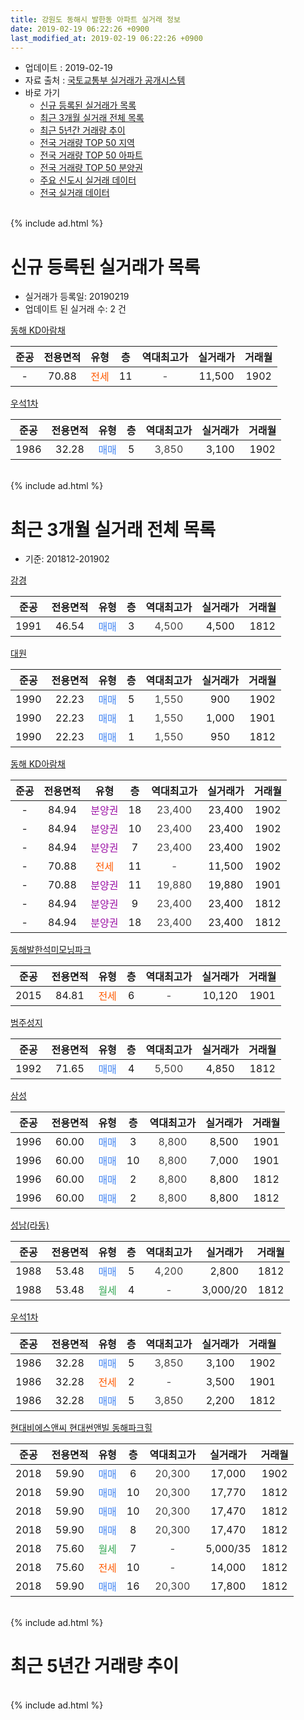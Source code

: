 ```yaml
---
title: 강원도 동해시 발한동 아파트 실거래 정보
date: 2019-02-19 06:22:26 +0900
last_modified_at: 2019-02-19 06:22:26 +0900
---
```


* 업데이트 : 2019-02-19
* 자료 출처 : [국토교통부 실거래가 공개시스템](http://rt.molit.go.kr)
* 바로 가기
    * [신규 등록된 실거래가 목록](#신규-등록된-실거래가-목록)
    * [최근 3개월 실거래 전체 목록](#최근-3개월-실거래-전체-목록)
    * [최근 5년간 거래량 추이](#최근-5년간-거래량-추이)
    * [전국 거래량 TOP 50 지역](https://inasie.github.io/apt-trade-info/최근-3개월-전국에서-가장-거래가-많이-발생한-지역)
    * [전국 거래량 TOP 50 아파트](https://inasie.github.io/apt-trade-info/최근-3개월-전국에서-가장-거래가-많이-발생한-아파트)
    * [전국 거래량 TOP 50 분양권](https://inasie.github.io/apt-trade-info/최근-3개월-전국에서-가장-거래가-많이-발생한-분양권)
    * [주요 신도시 실거래 데이터](https://inasie.github.io/apt-trade-info/주요-신도시)
    * [전국 실거래 데이터](https://inasie.github.io/apt-trade-info/전국)
<br>
{% include ad.html %}
<br>

# 신규 등록된 실거래가 목록
* 실거래가 등록일: 20190219
* 업데이트 된 실거래 수: 2 건


[동해 KD아람채](https://search.naver.com/search.naver?query=%EA%B0%95%EC%9B%90%EB%8F%84+%EB%8F%99%ED%95%B4%EC%8B%9C+%EB%B0%9C%ED%95%9C%EB%8F%99+%EB%8F%99%ED%95%B4+KD%EC%95%84%EB%9E%8C%EC%B1%84)

|준공|전용면적|유형|층|역대최고가|실거래가|거래월|
|:---:|:---:|:---:|:---:|:---:|:---:|:---:|
|-|70.88|<span style="color:#ff5a00">전세</span>|11|<span style="color:#444444">-</span>|11,500|1902|

[우석1차](https://search.naver.com/search.naver?query=%EA%B0%95%EC%9B%90%EB%8F%84+%EB%8F%99%ED%95%B4%EC%8B%9C+%EB%B0%9C%ED%95%9C%EB%8F%99+%EC%9A%B0%EC%84%9D1%EC%B0%A8)

|준공|전용면적|유형|층|역대최고가|실거래가|거래월|
|:---:|:---:|:---:|:---:|:---:|:---:|:---:|
|1986|32.28|<span style="color:#4285f3">매매</span>|5|<span style="color:#444444">3,850</span>|3,100|1902|


<br>
{% include ad.html %}
<br>

# 최근 3개월 실거래 전체 목록
* 기준: 201812-201902


[강경](https://search.naver.com/search.naver?query=%EA%B0%95%EC%9B%90%EB%8F%84+%EB%8F%99%ED%95%B4%EC%8B%9C+%EB%B0%9C%ED%95%9C%EB%8F%99+%EA%B0%95%EA%B2%BD)

|준공|전용면적|유형|층|역대최고가|실거래가|거래월|
|:---:|:---:|:---:|:---:|:---:|:---:|:---:|
|1991|46.54|<span style="color:#4285f3">매매</span>|3|<span style="color:#444444">4,500</span>|4,500|1812|

[대원](https://search.naver.com/search.naver?query=%EA%B0%95%EC%9B%90%EB%8F%84+%EB%8F%99%ED%95%B4%EC%8B%9C+%EB%B0%9C%ED%95%9C%EB%8F%99+%EB%8C%80%EC%9B%90)

|준공|전용면적|유형|층|역대최고가|실거래가|거래월|
|:---:|:---:|:---:|:---:|:---:|:---:|:---:|
|1990|22.23|<span style="color:#4285f3">매매</span>|5|<span style="color:#444444">1,550</span>|900|1902|
|1990|22.23|<span style="color:#4285f3">매매</span>|1|<span style="color:#444444">1,550</span>|1,000|1901|
|1990|22.23|<span style="color:#4285f3">매매</span>|1|<span style="color:#444444">1,550</span>|950|1812|

[동해 KD아람채](https://search.naver.com/search.naver?query=%EA%B0%95%EC%9B%90%EB%8F%84+%EB%8F%99%ED%95%B4%EC%8B%9C+%EB%B0%9C%ED%95%9C%EB%8F%99+%EB%8F%99%ED%95%B4+KD%EC%95%84%EB%9E%8C%EC%B1%84)

|준공|전용면적|유형|층|역대최고가|실거래가|거래월|
|:---:|:---:|:---:|:---:|:---:|:---:|:---:|
|-|84.94|<span style="color:#9C11A5">분양권</span>|18|<span style="color:#444444">23,400</span>|23,400|1902|
|-|84.94|<span style="color:#9C11A5">분양권</span>|10|<span style="color:#444444">23,400</span>|23,400|1902|
|-|84.94|<span style="color:#9C11A5">분양권</span>|7|<span style="color:#444444">23,400</span>|23,400|1902|
|-|70.88|<span style="color:#ff5a00">전세</span>|11|<span style="color:#444444">-</span>|11,500|1902|
|-|70.88|<span style="color:#9C11A5">분양권</span>|11|<span style="color:#444444">19,880</span>|19,880|1901|
|-|84.94|<span style="color:#9C11A5">분양권</span>|9|<span style="color:#444444">23,400</span>|23,400|1812|
|-|84.94|<span style="color:#9C11A5">분양권</span>|18|<span style="color:#444444">23,400</span>|23,400|1812|

[동해발한석미모닝파크](https://search.naver.com/search.naver?query=%EA%B0%95%EC%9B%90%EB%8F%84+%EB%8F%99%ED%95%B4%EC%8B%9C+%EB%B0%9C%ED%95%9C%EB%8F%99+%EB%8F%99%ED%95%B4%EB%B0%9C%ED%95%9C%EC%84%9D%EB%AF%B8%EB%AA%A8%EB%8B%9D%ED%8C%8C%ED%81%AC)

|준공|전용면적|유형|층|역대최고가|실거래가|거래월|
|:---:|:---:|:---:|:---:|:---:|:---:|:---:|
|2015|84.81|<span style="color:#ff5a00">전세</span>|6|<span style="color:#444444">-</span>|10,120|1901|

[범주성지](https://search.naver.com/search.naver?query=%EA%B0%95%EC%9B%90%EB%8F%84+%EB%8F%99%ED%95%B4%EC%8B%9C+%EB%B0%9C%ED%95%9C%EB%8F%99+%EB%B2%94%EC%A3%BC%EC%84%B1%EC%A7%80)

|준공|전용면적|유형|층|역대최고가|실거래가|거래월|
|:---:|:---:|:---:|:---:|:---:|:---:|:---:|
|1992|71.65|<span style="color:#4285f3">매매</span>|4|<span style="color:#444444">5,500</span>|4,850|1812|

[삼성](https://search.naver.com/search.naver?query=%EA%B0%95%EC%9B%90%EB%8F%84+%EB%8F%99%ED%95%B4%EC%8B%9C+%EB%B0%9C%ED%95%9C%EB%8F%99+%EC%82%BC%EC%84%B1)

|준공|전용면적|유형|층|역대최고가|실거래가|거래월|
|:---:|:---:|:---:|:---:|:---:|:---:|:---:|
|1996|60.00|<span style="color:#4285f3">매매</span>|3|<span style="color:#444444">8,800</span>|8,500|1901|
|1996|60.00|<span style="color:#4285f3">매매</span>|10|<span style="color:#444444">8,800</span>|7,000|1901|
|1996|60.00|<span style="color:#4285f3">매매</span>|2|<span style="color:#444444">8,800</span>|8,800|1812|
|1996|60.00|<span style="color:#4285f3">매매</span>|2|<span style="color:#444444">8,800</span>|8,800|1812|

[성남(라동)](https://search.naver.com/search.naver?query=%EA%B0%95%EC%9B%90%EB%8F%84+%EB%8F%99%ED%95%B4%EC%8B%9C+%EB%B0%9C%ED%95%9C%EB%8F%99+%EC%84%B1%EB%82%A8%28%EB%9D%BC%EB%8F%99%29)

|준공|전용면적|유형|층|역대최고가|실거래가|거래월|
|:---:|:---:|:---:|:---:|:---:|:---:|:---:|
|1988|53.48|<span style="color:#4285f3">매매</span>|5|<span style="color:#444444">4,200</span>|2,800|1812|
|1988|53.48|<span style="color:#34a853">월세</span>|4|<span style="color:#444444">-</span>|3,000/20|1812|

[우석1차](https://search.naver.com/search.naver?query=%EA%B0%95%EC%9B%90%EB%8F%84+%EB%8F%99%ED%95%B4%EC%8B%9C+%EB%B0%9C%ED%95%9C%EB%8F%99+%EC%9A%B0%EC%84%9D1%EC%B0%A8)

|준공|전용면적|유형|층|역대최고가|실거래가|거래월|
|:---:|:---:|:---:|:---:|:---:|:---:|:---:|
|1986|32.28|<span style="color:#4285f3">매매</span>|5|<span style="color:#444444">3,850</span>|3,100|1902|
|1986|32.28|<span style="color:#ff5a00">전세</span>|2|<span style="color:#444444">-</span>|3,500|1901|
|1986|32.28|<span style="color:#4285f3">매매</span>|5|<span style="color:#444444">3,850</span>|2,200|1812|

[현대비에스앤씨 현대썬앤빌 동해파크힐](https://search.naver.com/search.naver?query=%EA%B0%95%EC%9B%90%EB%8F%84+%EB%8F%99%ED%95%B4%EC%8B%9C+%EB%B0%9C%ED%95%9C%EB%8F%99+%ED%98%84%EB%8C%80%EB%B9%84%EC%97%90%EC%8A%A4%EC%95%A4%EC%94%A8+%ED%98%84%EB%8C%80%EC%8D%AC%EC%95%A4%EB%B9%8C+%EB%8F%99%ED%95%B4%ED%8C%8C%ED%81%AC%ED%9E%90)

|준공|전용면적|유형|층|역대최고가|실거래가|거래월|
|:---:|:---:|:---:|:---:|:---:|:---:|:---:|
|2018|59.90|<span style="color:#4285f3">매매</span>|6|<span style="color:#444444">20,300</span>|17,000|1902|
|2018|59.90|<span style="color:#4285f3">매매</span>|10|<span style="color:#444444">20,300</span>|17,770|1812|
|2018|59.90|<span style="color:#4285f3">매매</span>|10|<span style="color:#444444">20,300</span>|17,470|1812|
|2018|59.90|<span style="color:#4285f3">매매</span>|8|<span style="color:#444444">20,300</span>|17,470|1812|
|2018|75.60|<span style="color:#34a853">월세</span>|7|<span style="color:#444444">-</span>|5,000/35|1812|
|2018|75.60|<span style="color:#ff5a00">전세</span>|10|<span style="color:#444444">-</span>|14,000|1812|
|2018|59.90|<span style="color:#4285f3">매매</span>|16|<span style="color:#444444">20,300</span>|17,800|1812|


<br>
{% include ad.html %}
<br>

# 최근 5년간 거래량 추이


<div style="width:100%;">
    <canvas id="deal_progress" height="200"></canvas>
</div>

<script>
new Chart(document.getElementById("deal_progress"), {
    type: 'line',
    data: {
        labels: ['201402','201403','201404','201405','201406','201407','201408','201409','201410','201411','201412','201501','201502','201503','201504','201505','201506','201507','201508','201509','201510','201511','201512','201601','201602','201603','201604','201605','201606','201607','201608','201609','201610','201611','201612','201701','201702','201703','201704','201705','201706','201707','201708','201709','201710','201711','201712','201801','201802','201803','201804','201805','201806','201807','201808','201809','201810','201811','201812','201901','201902'],
        datasets: [{
            label: '매매',
            pointRadius: 1,
            data: [3, 4, 5, 4, 5, 7, 7, 7, 4, 7, 4, 4, 4, 7, 6, 5, 7, 8, 6, 4, 3, 3, 5, 11, 8, 6, 4, 9, 16, 1, 7, 7, 5, 9, 10, 3, 5, 7, 7, 16, 8, 3, 9, 4, 3, 4, 3, 4, 8, 10, 7, 5, 10, 9, 5, 9, 10, 11, 13, 4, 6],
            borderColor: "rgba(255, 201, 14, 1)",
            backgroundColor: "rgba(255, 201, 14, 0.5)",
            fill: false,
            lineTension: 0
        },{
            label: '전월세',
            pointRadius: 1,
            data: [0, 1, 0, 1, 1, 0, 0, 1, 0, 0, 1, 3, 0, 0, 3, 2, 1, 9, 1, 1, 0, 1, 2, 0, 0, 3, 2, 2, 1, 2, 79, 6, 1, 1, 1, 2, 61, 12, 5, 2, 0, 1, 116, 18, 4, 1, 2, 1, 1, 2, 1, 3, 2, 7, 119, 22, 16, 9, 3, 2, 1],
            borderColor: "rgba(0, 141, 185, 1)",
            backgroundColor: "rgba(0, 141, 185, 0.5)",
            fill: false,
            lineTension: 0
        }
        ]
    },
    options: {
        responsive: true,
        title: {
            display: false
        },
        tooltips: {
            mode: 'index',
            intersect: false
        },
        hover: {
            mode: 'nearest',
            intersect: true
        },
        scales: {
            xAxes: [{
                display: true,
                scaleLabel: {
                    display: true,
                    labelString: '년/월'
                }
            }],
            yAxes: [{
                display: true,
                ticks: {
                    suggestedMin: 0,
                },
                scaleLabel: {
                    display: true,
                    labelString: '실거래 수'
                }
            }]
        }
    }
});

</script>


<br>
{% include ad.html %}
<br>


